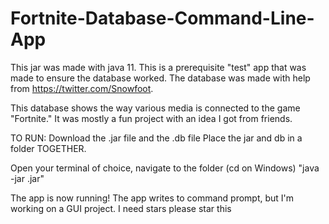 # Fortnite-Database-Command-Line-App

This jar was made with java 11. 
This is a prerequisite "test" app that was made to ensure the database worked. The database was made with help from https://twitter.com/Snowfoot. 

This database shows the way various media is connected to the game "Fortnite." It was mostly a fun project with an idea I got from friends. 

TO RUN:
Download the .jar file and the .db file
Place the jar and db in a folder TOGETHER.

Open your terminal of choice, navigate to the folder (cd <folder> on Windows)
"java -jar <name>.jar"
  

The app is now running! The app writes to command prompt, but I'm working on a GUI project. 
I need stars please star this
